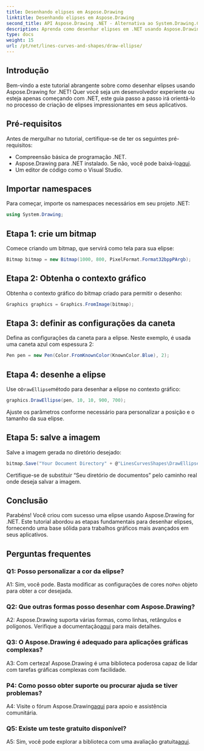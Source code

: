 ```yaml
---
title: Desenhando elipses em Aspose.Drawing
linktitle: Desenhando elipses em Aspose.Drawing
second_title: API Aspose.Drawing .NET - Alternativa ao System.Drawing.Common
description: Aprenda como desenhar elipses em .NET usando Aspose.Drawing. Siga este tutorial passo a passo para criar gráficos impressionantes sem esforço.
type: docs
weight: 15
url: /pt/net/lines-curves-and-shapes/draw-ellipse/
---
```

## Introdução

Bem-vindo a este tutorial abrangente sobre como desenhar elipses usando Aspose.Drawing for .NET! Quer você seja um desenvolvedor experiente ou esteja apenas começando com .NET, este guia passo a passo irá orientá-lo no processo de criação de elipses impressionantes em seus aplicativos.

## Pré-requisitos

Antes de mergulhar no tutorial, certifique-se de ter os seguintes pré-requisitos:

- Compreensão básica de programação .NET.
-  Aspose.Drawing para .NET instalado. Se não, você pode baixá-lo[aqui](https://releases.aspose.com/drawing/net/).
- Um editor de código como o Visual Studio.

## Importar namespaces

Para começar, importe os namespaces necessários em seu projeto .NET:

```csharp
using System.Drawing;
```

## Etapa 1: crie um bitmap

Comece criando um bitmap, que servirá como tela para sua elipse:

```csharp
Bitmap bitmap = new Bitmap(1000, 800, PixelFormat.Format32bppPArgb);
```

## Etapa 2: Obtenha o contexto gráfico

Obtenha o contexto gráfico do bitmap criado para permitir o desenho:

```csharp
Graphics graphics = Graphics.FromImage(bitmap);
```

## Etapa 3: definir as configurações da caneta

Defina as configurações da caneta para a elipse. Neste exemplo, é usada uma caneta azul com espessura 2:

```csharp
Pen pen = new Pen(Color.FromKnownColor(KnownColor.Blue), 2);
```

## Etapa 4: desenhe a elipse

 Use o`DrawEllipse`método para desenhar a elipse no contexto gráfico:

```csharp
graphics.DrawEllipse(pen, 10, 10, 900, 700);
```

Ajuste os parâmetros conforme necessário para personalizar a posição e o tamanho da sua elipse.

## Etapa 5: salve a imagem

Salve a imagem gerada no diretório desejado:

```csharp
bitmap.Save("Your Document Directory" + @"LinesCurvesShapes\DrawEllipse_out.png");
```

Certifique-se de substituir “Seu diretório de documentos” pelo caminho real onde deseja salvar a imagem.

## Conclusão

Parabéns! Você criou com sucesso uma elipse usando Aspose.Drawing for .NET. Este tutorial abordou as etapas fundamentais para desenhar elipses, fornecendo uma base sólida para trabalhos gráficos mais avançados em seus aplicativos.

## Perguntas frequentes

### Q1: Posso personalizar a cor da elipse?

 A1: Sim, você pode. Basta modificar as configurações de cores no`Pen` objeto para obter a cor desejada.

### Q2: Que outras formas posso desenhar com Aspose.Drawing?

 A2: Aspose.Drawing suporta várias formas, como linhas, retângulos e polígonos. Verifique a documentação[aqui](https://reference.aspose.com/drawing/net/) para mais detalhes.

### Q3: O Aspose.Drawing é adequado para aplicações gráficas complexas?

A3: Com certeza! Aspose.Drawing é uma biblioteca poderosa capaz de lidar com tarefas gráficas complexas com facilidade.

### P4: Como posso obter suporte ou procurar ajuda se tiver problemas?

 A4: Visite o fórum Aspose.Drawing[aqui](https://forum.aspose.com/c/diagram/17) para apoio e assistência comunitária.

### Q5: Existe um teste gratuito disponível?

 A5: Sim, você pode explorar a biblioteca com uma avaliação gratuita[aqui](https://releases.aspose.com/).